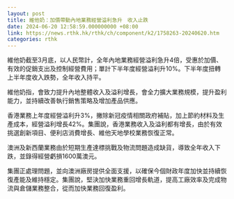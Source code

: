 ```yaml
---
layout: post
title: 維他奶：加價帶動內地業務經營溢利急升　收入止跌
date: 2024-06-20 12:58:59.000000000 +08:00
link: https://news.rthk.hk/rthk/ch/component/k2/1758263-20240620.htm
categories: rthk
---
```


維他奶截至3月底，以人民幣計，全年內地業務經營溢利急升4倍，受惠於加價、有效的促銷支出及控制經營費用；單計下半年度經營溢利升10%。下半年度扭轉上半年度收入跌勢，全年收入持平。

維他奶指，會致力提升內地整體收入及溢利增長，會全力擴大業務規模，提升盈利能力，並持續改善執行銷售策略及增加產品供應。

香港業務上年度經營溢利升3%，撇除新冠疫情相關政府補貼，加上節約材料及生產成本，經營溢利增長42%。集團說，香港業務收入及溢利都有增長，由於有效挑選創新項目、便利店消費增長、維他天地學校業務恢復正常。

澳洲及新西蘭業務由於短期生產達標挑戰及物流問題造成缺貨，導致全年收入下跌，並錄得經營虧損1600萬澳元。

集團正處理問題，並向澳洲廠房提供全面支援，以確保今個財政年度加快並持續恢復產能及維持穩定。集團說，堅決加快業務重回增長軌道，提高工廠效率及完成物流與倉儲業務整合，從而加快業務回復盈利。
